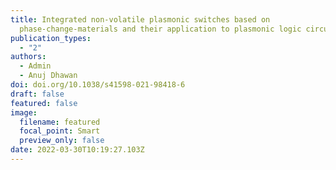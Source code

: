 ```yaml
---
title: Integrated non-volatile plasmonic switches based on
  phase-change-materials and their application to plasmonic logic circuits
publication_types:
  - "2"
authors:
  - Admin
  - Anuj Dhawan
doi: doi.org/10.1038/s41598-021-98418-6
draft: false
featured: false
image:
  filename: featured
  focal_point: Smart
  preview_only: false
date: 2022-03-30T10:19:27.103Z
---
```


